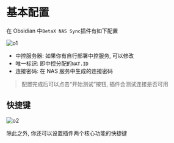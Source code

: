 # 基本配置

在 Obsidian 中`BetaX NAS Sync`插件有如下配置

![o1](/img/o1.png)

* 中控服务器: 如果你有自行部署中控服务, 可以修改
* 唯一标识: 即中控分配的`NAT.ID`
* 连接密码: 在 NAS 服务中生成的连接密码

> 配置完成后可以点击“开始测试”按钮, 插件会测试连接是否可用

## 快捷键

![o2](/img/o2.png)

除此之外, 你还可以设置插件两个核心功能的快捷键
